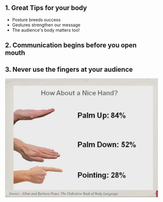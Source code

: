 ## 1. Great Tips for your body

- Posture breeds success
- Gestures strengthen our message
- The audience's body matters too!

## 2. Communication begins before you open mouth

## 3. Never use the fingers at your audience

<img src="../Img/Make_Body_Language_Your_Superpower_1.jpg">